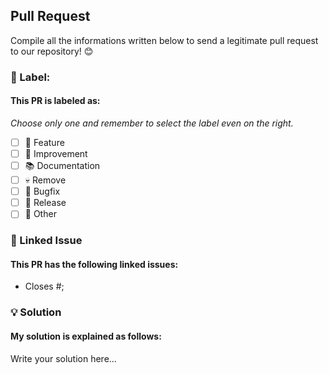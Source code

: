 ## Pull Request

Compile all the informations written below to send a legitimate pull request to our repository! 😊

### 🎫 Label:

#### This PR is labeled as:
*Choose only one and remember to select the label even on the right.*

- [ ] 🚀 Feature
- [ ] 💪 Improvement
- [ ] 📚 Documentation
- [ ] 💀 Remove
- [ ] 🐛 Bugfix
- [ ] 🎉 Release
- [ ] 🤔 Other

### 🔗 Linked Issue

#### This PR has the following linked issues:

- Closes #;

### 💡 Solution

#### My solution is explained as follows:

Write your solution here...